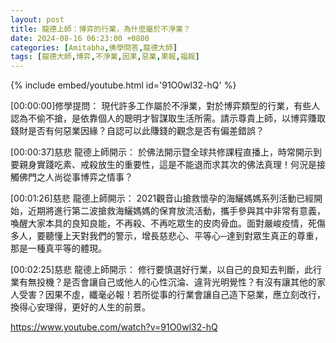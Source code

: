 ```yaml
---
layout: post
title: 龍德上師：博弈的行業，為什麼屬於不淨業？
date: 2024-08-16 06:23:00 +0800
categories: [Amitabha,佛學問答,龍德大師]
tags: [龍德大師,博弈,不淨業,因果,惡業,果報,福報]
---
```



{% include embed/youtube.html id='91O0wl32-hQ' %}


[00:00:00]修學提問：
現代許多工作屬於不淨業，對於博弈類型的行業，有些人認為不偷不搶，是依靠個人的聰明才智謀取生活所需。請示尊貴上師，以博弈賺取錢財是否有何惡業因緣？自認可以此賺錢的觀念是否有偏差錯誤？

[00:00:37]慈悲 龍德上師開示：
於佛法開示暨全球共修課程直播上，時常開示到要親身實踐吃素、戒殺放生的重要性，這是不能退而求其次的佛法真理！何況是接觸佛門之人尚從事博弈之情事？

[00:01:26]慈悲 龍德上師開示：
2021觀音山搶救懷孕的海鱺媽媽系列活動已經開始，近期將進行第二波搶救海鱺媽媽的保育放流活動，攜手參與其中非常有意義，喚醒大家本具的良知良能，不再殺、不再吃眾生的皮肉骨血。面對嚴峻疫情，死傷多人，要聽懂上天對我們的警示，增長慈悲心、平等心─達到對眾生真正的尊重，那是一種真平等的體現。

[00:02:25]慈悲 龍德上師開示：
修行要慎選好行業，以自己的良知去判斷，此行業有無投機？是否會讓自己或他人的心性沉淪、違背光明覺性？有沒有讓其他的家人受害？因果不虛，纖毫必報！若所從事的行業會讓自己造下惡業，應立刻改行，換得心安理得，更好的人生的前景。

<https://www.youtube.com/watch?v=91O0wl32-hQ>        